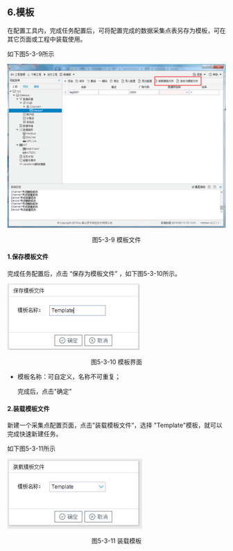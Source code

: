 ## 6.模板

在配置工具内，完成任务配置后，可将配置完成的数据采集点表另存为模板，可在其它页面或工程中装载使用。

如下图5-3-9所示

![1557128472581](../../assets/模板文件.png)

<center>图5-3-9 模板文件</center>

#### 1.保存模板文件

完成任务配置后，点击 “保存为模板文件” ，如下图5-3-10所示。

![1557128472581](../../assets/模板保存.png)

<center>图5-3-10 模板界面</center>

- 模板名称：可自定义，名称不可重复；

  完成后，点击"确定"

#### 2.装载模板文件

新建一个采集点配置页面，点击”装载模板文件“，选择 "Template"模板，就可以完成快速新建任务。

如下图5-3-11所示

![](../../assets/装载模板.png)



<center>图5-3-11 装载模板</center>

